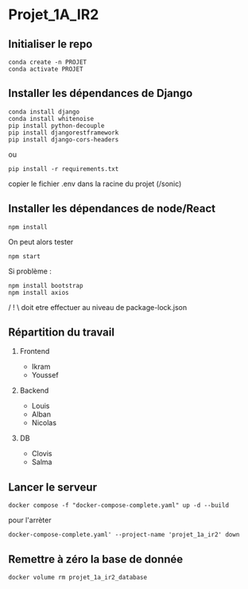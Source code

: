 # Projet_1A_IR2

## Initialiser le repo

```
conda create -n PROJET
conda activate PROJET
```

## Installer les dépendances de Django

```
conda install django
conda install whitenoise
pip install python-decouple
pip install djangorestframework
pip install django-cors-headers
```
ou

```
pip install -r requirements.txt
```

copier le fichier .env dans la racine du projet (/sonic)

## Installer les dépendances de node/React

```
npm install
```

On peut alors tester 

```
npm start
```

Si problème :

```
npm install bootstrap
npm install axios
```

/ ! \ doit etre effectuer au niveau de package-lock.json

## Répartition du travail

1. Frontend
   - Ikram
   - Youssef
   
2. Backend
   - Louis
   - Alban
   - Nicolas

3. DB
   - Clovis
   - Salma

## Lancer le serveur

```
docker compose -f "docker-compose-complete.yaml" up -d --build
```

pour l'arrèter

```
docker-compose-complete.yaml' --project-name 'projet_1a_ir2' down
```
## Remettre à zéro la base de donnée

```
docker volume rm projet_1a_ir2_database
```